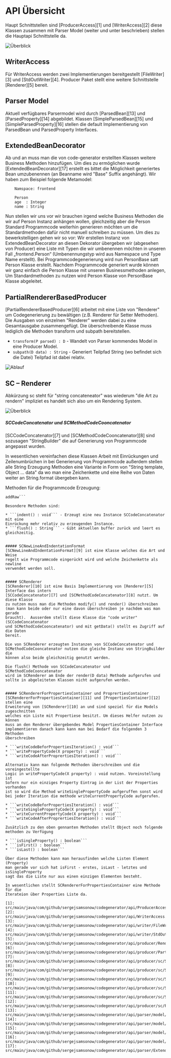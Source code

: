 API Übersicht
=============
Haupt Schnittstellen sind [ProducerAccess][1] und [WriterAccess][2] diese
Klassen zusammen mit Parser Model (weiter und unter beschrieben) stellen die
Hauptapi Schnittstelle da.

![Überblick](src/site/resources/api.png)

## WriterAccess
Für WriterAccess werden zwei Implementierungen bereitgestellt [FileWriter][3]
und [StdOutWriter][4].  Producer Paket stellt eine weitere Schnittstelle
[Renderer][5] bereit.

## Parser Model
Aktuell verfügbares Parsermodel wird durch [ParsedBean][13] 
und [ParsedProperty][14] abgebildet. Klassen [SimpleParsedBean][15] und
[SimpleParsedProperty][16] stellen die default Implementierung von ParsedBean und
ParsedProperty Interfaces.

## ExtendedBeanDecorator
Ab und an muss man die von code-generator erstellten Klassen weitere Business 
Methoden hinzufügen. Um dies zu ermöglichen wurde [ExtendedBeanDecorator][17]
erstellt es bittet die Möglichkeit generiertes Bean umzubenennen 
(an Beanname wird "Base" Suffix angehängt). Wir haben zum Beispiel folgende 
Metamodel:

```
    Namspace: frontend

    Person
    age  : Integer
    name : String
```

Nun stellen wir uns vor wir brauchen irgend welche Business Methoden die wir
auf Person Instanz anhängen wollen, gleichzeitig aber die Person Standard
Programmcode weiterhin generieren möchten um die Standardmethoden dafür nicht
manuell schreiben zu müssen. Um dies zu bewerkstelligen gehen wir so vor: 
Wir erstellen Instanz von ExtendedBeanDecorator an diesen Dekorator übergeben wir
(abgesehen von Producer) eine Liste mit Typen die wir umbenennen möchten in unseren 
Fall „frontend.Person“ (Umbenennungstyp wird aus Namespace und Type Name erstellt).
Bei Programmcodegenerierung wird nun PersonBase satt Person Klasse erstellt. Nachdem
Programmcode generiert wurde können wir ganz einfach die Person Klasse mit unseren
Businessmethoden anlegen, Um Standardmethoden zu nutzen wird Person Klasse von
PersonBase Klasse abgeleitet. 

## PartialRendererBasedProducer
[PartialRendererBasedProducer][6] arbeitet mit eine Liste von "Renderer" um 
Codegenerierung zu bewältigen (z.B. Renderer für Setter Methoden). Die  Ausgaben
von einzelnen "Renderer" werden dabei zu eine Gesamtausgabe zusammengefügt.
Die überschreibende Klasse muss lediglich die Methoden transform und subpath
bereitstellen.

* ```transform(P parsed) : D``` - Wandelt von Parser kommendes Model in eine 
Producer Model.
* ```subpath(D data) : String``` - Generiert Teilpfad String (wo befindet sich
die Datei) Teilpfad ist dabei relativ.

![Ablauf](src/site/resources/sequence-partial-renderer.png)

## SC – Renderer
Abkürzung sc steht für "string concateneator" was wiederum "die Art zu rendern"
impliziet es handelt sich also um ein Rendering System.

![Überblick](src/site/resources/sc-renderer.png)

##### SCCodeConcatenator und SCMethodCodeCooncatenator
[SCCodeConcatenator][7] und [SCMethodCodeCooncatenator][8] sind sozusagen "StringBuilder"
die auf Generierung von Programmcode angepasst wurden. 

In wesentlichen vereinfachen diese Klassen Arbeit mit Einrückungen und
Zeilenumbrüchen in bei Generierung von Programmcode außerdem stellen
alle String Erzeugung Methoden eine Variante in Form von 
"String template, Object ... data" da wo man eine Zeichenkette und 
eine Reihe von Daten weiter an String.format übergeben kann.

Methoden für die Programmcode Erzeugung:

```line, indentedLine, annotation, start, code, indentedCode, end, emptyNewLine,
addRaw```

Besondere Methoden sind:

* ```indent() : void``` - Erzeugt eine neu Instance SCCodeConcatenator mit eine 
Einrückung mehr relativ zu erzeugenden Instance.
* ```flush() : String``` - Gibt aktuellen buffer zurück und leert es gleichzeitig.


##### SCNewLineAndIndentationFormat
[SCNewLineAndIndentationFormat][9] ist eine Klasse welches die Art und Weise 
regelt wie Programmcode eingerückt wird und welche Zeichenkette als newline
verwendet werden soll.


##### SCRenderer
[SCRenderer][10] ist eine Basis Implementierung von [Renderer][5] Interface das intern
[SCCodeConcatenator][7] und [SCMethodCodeConcatenator][8] nutzt. Um diese Klasse
zu nutzen muss man die Methoden modify() und render() überschreiben
(man kann beide oder nur eine davon überschreiben je nachdem was man gerade
braucht).  Ausserdem stellt diese Klasse die "code writer" (SCCodeConcatenator
und SCMethodCodeCooncatenator) und mit getData() stellt es Zugriff auf die Daten
bereit.

Die von SCRenderer erzeugten Instanzen von SCCodeConcatenator und 
SCMethodCodeCooncatenator nutzen die gleiche Instanz von StringBuilder die 
können also beide gleichzeitig genutzt werden.

Die flush() Methode von SCCodeConcatenator und SCMethodCodeCooncatenator
wird im SCRenderer am Ende der render(D data) Methode aufgerufen und
sollte in abgeleiteten Klassen nicht aufgerufen werden.


##### SCRendererForPropertiesContainer und ProprertiesContainer
[SCRendererForPropertiesContainer][11] und [PropertiesContainer][12] stellen eine 
Erweiterung von [SCRenderer][10] an und sind speziel für die Models zugeschnitten
welches ein Liste mit Propertiese besitzt. Um dieses Helfer nutzen zu können
muss an den Renderer übergebendes Model PropertiesContainer Interface
implementieren danach kann kann man bei Bedarf die folgenden 3 Methoden
überschreiben

* ```writeCodeBeforPropertiesIteration() : void``` 
* ```writePropertyCode(X property) : void```
* ```writeCodeAfterProprertiesIteration() : void```

Alternativ kann man folgende Methoden überschreiben und die voreingestellte
Logic in writePropertyCode(X property) : void nutzen. Voreinstellung ist
Sofern nur ein einziges Property Eintrag in der List der Properties vorhanden
ist so wird die Method writeSinglePropertyCode aufgeruffen sonst wird
bei jeder Iteration die methode writeCurrentPropertyCode aufgerufen.

* ```writeCodeBeforPropertiesIteration() : void``` 
* ```writeSinglePropertyCode(X property) : void```
* ```writeCurrentPropertyCode(X property) : void```
* ```writeCodeAfterProprertiesIteration() : void```

Zusätzlich zu den oben gennanten Methoden stellt Object noch folgende
methoden zu Verfügung

* ```isSingleProperty() : boolean``` 
* ```isFirst() : boolean```
* ```isLast() : boolean```

Über diese Methoden kann man herausfinden welche Listen Element (Property)
man gerade vor sich hat isFirst - erstes, isLast - letztes und isSingleProperty
sagt das die Liste nur aus einen einzigen Elementen besteht.

In wesentlichen stellt SCRendererForPropertiesContainer eine Methode für die
Iterateion über Properties Liste da.

[1]: src/main/java/com/github/sergejsamsonow/codegenerator/api/ProducerAccess.java
[2]: src/main/java/com/github/sergejsamsonow/codegenerator/api/WriterAccess.java
[3]: src/main/java/com/github/sergejsamsonow/codegenerator/api/writer/FileWriter.java
[4]: src/main/java/com/github/sergejsamsonow/codegenerator/api/writer/StdOutWriter.java
[5]: src/main/java/com/github/sergejsamsonow/codegenerator/api/producer/Renderer.java
[6]: src/main/java/com/github/sergejsamsonow/codegenerator/api/producer/PartialRendererBasedProducer.java
[7]: src/main/java/com/github/sergejsamsonow/codegenerator/api/producer/sc/SCCodeConcatenator.java
[8]: src/main/java/com/github/sergejsamsonow/codegenerator/api/producer/sc/SCMethodCodeConcatenator.java
[9]: src/main/java/com/github/sergejsamsonow/codegenerator/api/producer/sc/SCNewLineAndIndentationFormat.java
[10]: src/main/java/com/github/sergejsamsonow/codegenerator/api/producer/sc/SCRenderer.java
[11]: src/main/java/com/github/sergejsamsonow/codegenerator/api/producer/sc/SCRendererForPropertiesContainer.java
[12]: src/main/java/com/github/sergejsamsonow/codegenerator/api/producer/sc/PropertiesContainer.java
[13]: src/main/java/com/github/sergejsamsonow/codegenerator/api/parser/model/ParsedBean.java
[14]: src/main/java/com/github/sergejsamsonow/codegenerator/api/parser/model/ParsedProperty.java
[15]: src/main/java/com/github/sergejsamsonow/codegenerator/api/parser/model/SimpleParsedBean.java
[16]: src/main/java/com/github/sergejsamsonow/codegenerator/api/parser/model/SimpleParsedProperty.java
[17]: src/main/java/com/github/sergejsamsonow/codegenerator/api/parser/ExtendedBeanDecorator.java

